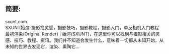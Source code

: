
## 简要:
sxunt.com<br />
SXUNT始渲-摄影找灵感，摄影技巧，摄影教程，摄影入门，单反相机入门教程<br />
最初渲染(Original Render) | 始渲(SXUNT)，在这里你可以找到与摄影相关的灵感、技巧、教程、资讯。我们并不知道会发生什么，意味着一切都从未知开始，从未知的世界去发现它，渲染、熏陶它...